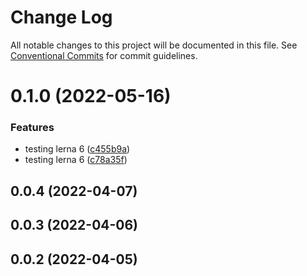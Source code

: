 # Change Log

All notable changes to this project will be documented in this file.
See [Conventional Commits](https://conventionalcommits.org) for commit guidelines.

# 0.1.0 (2022-05-16)


### Features

* testing lerna 6 ([c455b9a](https://github.com/bongaui/bongaui/commit/c455b9a1a3151150da7ebf4cd3148f228a74c9e9))
* testing lerna 6 ([c78a35f](https://github.com/bongaui/bongaui/commit/c78a35f10b1461baf124e570d35b45a633122f8e))



## 0.0.4 (2022-04-07)



## 0.0.3 (2022-04-06)



## 0.0.2 (2022-04-05)
